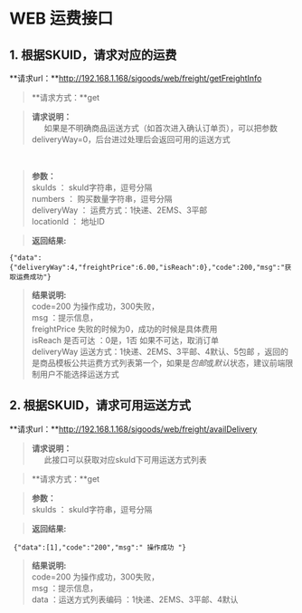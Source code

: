 # WEB 运费接口


## 1. 根据SKUID，请求对应的运费

> 
**请求url：**http://192.168.1.168/sigoods/web/freight/getFreightInfo

> **请求方式：**get <br/>

>**请求说明：**<br/> 
`   `如果是不明确商品运送方式（如首次进入确认订单页），可以把参数deliveryWay=0，后台进过处理后会返回可用的运送方式
<br/>

> **参数：** <br/>
skuIds ：  skuId字符串，逗号分隔<br />
numbers ： 购买数量字符串，逗号分隔<br />
deliveryWay ： 运费方式：1快递、2EMS、3平邮<br />
locationId ： 地址ID<br />

> **返回结果:**

	{"data":{"deliveryWay":4,"freightPrice":6.00,"isReach":0},"code":200,"msg":"获取运费成功"}

> **结果说明:**<br/>
  code=200 为操作成功，300失败，<br />
  msg ：提示信息，<br />
  freightPrice 失败的时候为0，成功的时候是具体费用<br />
  isReach 是否可达  ：0是，1否 如果不可达，取消订单 <br />
  deliveryWay 运送方式：1快递、2EMS、3平邮、4默认、5包邮  ，返回的是商品模板公共运费方式列表第一个，如果是*包邮*或*默认*状态，建议前端限制用户不能选择运送方式
  
## 2. 根据SKUID，请求可用运送方式

> 
**请求url：**http://192.168.1.168/sigoods/web/freight/availDelivery

>**请求说明：**<br/>
`   `此接口可以获取对应skuId下可用运送方式列表

> **请求方式：**get <br/>

> **参数：** <br/>
skuIds ： skuId字符串，逗号分隔<br />

> **返回结果:**
     
     {"data":[1],"code":"200","msg":" 操作成功 "}
     
> **结果说明:**<br/>
  code=200 为操作成功，300失败，<br />
  msg ：提示信息，<br />
  data ：运送方式列表编码 ：1快递、2EMS、3平邮、4默认<br />
  